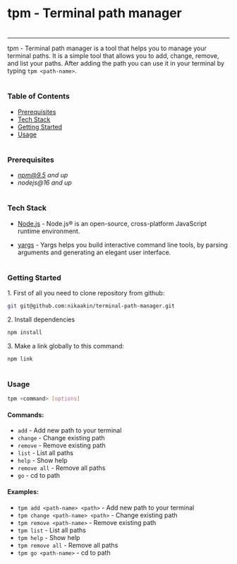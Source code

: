  <div style="display:flex; align-items: center">
  <h1 style="position:relative; top: -6px" >tpm - Terminal path manager</h1>
</div>

---

tpm - Terminal path manager is a tool that helps you to manage your terminal paths. It is a simple tool that allows you to add, change, remove, and list your paths. After adding the path you can use it in your terminal by typing `tpm <path-name>`.

#

### Table of Contents

- [Prerequisites](#prerequisites)
- [Tech Stack](#tech-stack)
- [Getting Started](#getting-started)
- [Usage](#usage)

#

### Prerequisites

- *npm@9.5 and up*
- _nodejs@16 and up_

#

### Tech Stack

- [Node.js](https://nodejs.org/en) - Node.js® is an open-source, cross-platform JavaScript runtime environment.

- [yargs](https://www.npmjs.com/package/yargs) - Yargs helps you build interactive command line tools, by parsing arguments and generating an elegant user interface.

#

### Getting Started

1\. First of all you need to clone repository from github:

```sh
git git@github.com:nikaakin/terminal-path-manager.git
```

2\. Install dependencies

```sh
npm install
```

3\. Make a link globally to this command:

```sh
npm link
```

#

### Usage

```sh
tpm <command> [options]
```

#### Commands:

- `add` - Add new path to your terminal
- `change` - Change existing path
- `remove` - Remove existing path
- `list` - List all paths
- `help` - Show help
- `remove all` - Remove all paths
- `go` - cd to path

#### Examples:

- `tpm add <path-name> <path>` - Add new path to your terminal
- `tpm change <path-name> <path>` - Change existing path
- `tpm remove <path-name>` - Remove existing path
- `tpm list` - List all paths
- `tpm help` - Show help
- `tpm remove all` - Remove all paths
- `tpm go <path-name>` - cd to path
